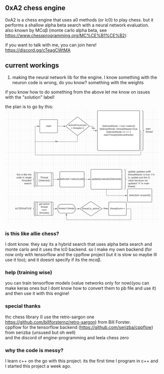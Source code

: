## 0xA2 chess engine ##

0xA2 is a chess engine that uses a0 methods (or lc0) to play chess. but it performs a shallow alpha beta search with a neural network evaluation.             
also known by MCαβ (monte carlo alpha beta, see https://www.chessprogramming.org/MC%CE%B1%CE%B2)

if you want to talk with me, you can join here! https://discord.gg/cTeagCWtMA

## current workings ##
1. making the neural network lib for the engine. I know something with the neuron code is wrong, do you know? something with the weights

if you know how to do something from the above let me know on issues with the "solution" label!  

the plan is to go by this:
![alt text](https://github.com/OfekShochat/0xA2_chessengine/blob/master/threaded_chessengine.png)

### is this like allie chess? ###
I dont know. they say its a hybrid search that uses alpha beta search and monte carlo and it uses the lc0 backend. so I make my own backend (for now only with tensorflow and the  cppflow project but it is slow so maybe Ill use it too); and it doesnt specify if its the mcαβ.

### help (training wise) ###
you can train tensorflow models (value networks only for now)(you can make keras ones but I dont know how to convert them to pb file and use it) and then use it with this engine!

### special thanks ###
thc chess library (I use the retro-sargon one https://github.com/billforsternz/retro-sargon) from Bill Forster.              
cppflow for the tensorflow backend (https://github.com/serizba/cppflow) from serizba  (unsused but oh well)           
and the discord of engine-programming and leela chess zero

### why the code is messy? ###
I learn c++ on the go with this project. its the first time I program in c++ and I started this project a week ago. 
